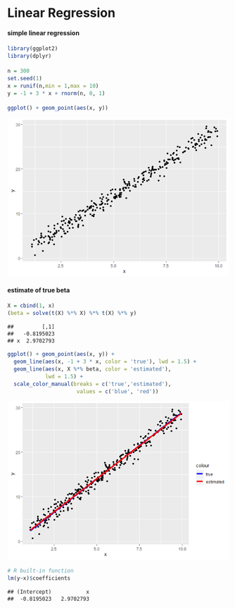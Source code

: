 Linear Regression
================

#### simple linear regression

``` r
library(ggplot2)
library(dplyr)

n = 300
set.seed(1)
x = runif(n,min = 1,max = 10)
y = -1 + 3 * x + rnorm(n, 0, 1)

ggplot() + geom_point(aes(x, y))
```

![](Linear-Regression_files/figure-gfm/unnamed-chunk-1-1.png)<!-- -->

#### estimate of true beta

``` r
X = cbind(1, x)
(beta = solve(t(X) %*% X) %*% t(X) %*% y)
```

    ##         [,1]
    ##   -0.8195023
    ## x  2.9702793

``` r
ggplot() + geom_point(aes(x, y)) + 
  geom_line(aes(x, -1 + 3 * x, color = 'true'), lwd = 1.5) + 
  geom_line(aes(x, X %*% beta, color = 'estimated'),
            lwd = 1.5) + 
  scale_color_manual(breaks = c('true','estimated'),
                      values = c('blue', 'red'))
```

![](Linear-Regression_files/figure-gfm/unnamed-chunk-2-1.png)<!-- -->

``` r
# R built-in function 
lm(y~x)$coefficients
```

    ## (Intercept)           x 
    ##  -0.8195023   2.9702793
